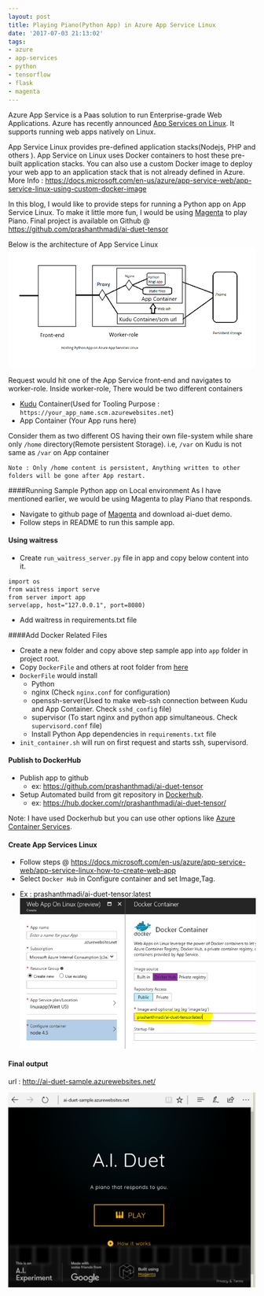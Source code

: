 ```yaml
---
layout: post
title: Playing Piano(Python App) in Azure App Service Linux
date: '2017-07-03 21:13:02'
tags:
- azure
- app-services
- python
- tensorflow
- flask
- magenta
---
```


Azure App Service is a Paas solution to run Enterprise-grade Web Applications. Azure has recently announced [App Services on Linux](https://docs.microsoft.com/en-us/azure/app-service-web/app-service-linux-intro). It supports running web apps natively on Linux.

App Service Linux provides pre-defined application stacks(Nodejs, PHP and others ). App Service on Linux uses Docker containers to host these pre-built application stacks. You can also use a custom Docker image to deploy your web app to an application stack that is not already defined in Azure.
More Info : https://docs.microsoft.com/en-us/azure/app-service-web/app-service-linux-using-custom-docker-image

In this blog, I would like to provide steps for running a Python app on App Service Linux. To make it little more fun, I would be using [Magenta](https://github.com/tensorflow/magenta) to play Piano. 
Final project is available on Github @ https://github.com/prashanthmadi/ai-duet-tensor

Below is the architecture of App Service Linux
![Python App on App Services Linux](/content/images/2017/07/architecture-1.png)

Request would hit one of the App Service front-end and navigates to worker-role. Inside worker-role, There would be two different containers

- [Kudu](https://github.com/projectkudu/kudu/wiki) Container(Used for Tooling Purpose : `https://your_app_name.scm.azurewebsites.net`)
- App Container (Your App runs here)

Consider them as two different OS having their own file-system while share only `/home` directory(Remote persistent Storage). 
i.e, `/var` on Kudu is not same as `/var` on App container

```
Note : Only /home content is persistent, Anything written to other folders will be gone after App restart.
```
####Running Sample Python app on Local environment
As I have mentioned earlier, we would be using Magenta to play Piano that responds.

* Navigate to github page of [Magenta](https://github.com/tensorflow/magenta/tree/master/demos/ai-duet) and download ai-duet demo.
* Follow steps in README to run this sample app.

#### Using waitress
* Create `run_waitress_server.py` file in app and copy below content into it.
```
import os
from waitress import serve
from server import app
serve(app, host="127.0.0.1", port=8080)
```
* Add waitress in requirements.txt file

####Add Docker Related Files
* Create a new folder and copy above step sample app into `app` folder in project root.
* Copy `DockerFile` and others at root folder from [here](https://github.com/prashanthmadi/ai-duet-tensor)
* `DockerFile` would install
    * Python
    * nginx (Check `nginx.conf` for configuration)
    * openssh-server(Used to make web-ssh connection between Kudu and App Container. Check `sshd_config` file)
    * supervisor (To start nginx and python app simultaneous. Check `supervisord.conf` file)
    * Install Python App dependencies in `requirements.txt` file
* `init_container.sh` will run on first request and starts ssh, supervisord.  

#### Publish to DockerHub
* Publish app to github
    * ex: https://github.com/prashanthmadi/ai-duet-tensor
* Setup Automated build from git repository in [Dockerhub](https://hub.docker.com/).
    * ex: https://hub.docker.com/r/prashanthmadi/ai-duet-tensor/

Note: I have used Dockerhub but you can use other options like [Azure Container Services](https://docs.microsoft.com/en-us/azure/container-service/container-service-intro).

#### Create App Services Linux 
* Follow steps @ https://docs.microsoft.com/en-us/azure/app-service-web/app-service-linux-how-to-create-web-app
* Select `Docker Hub` in Configure container and set Image,Tag.
 - Ex : prashanthmadi/ai-duet-tensor:latest
![](/content/images/2017/07/custom_container-2.PNG)
#### Final output
url : http://ai-duet-sample.azurewebsites.net/

![AI Duet on Azure App Service Linux](/content/images/2017/07/ai-duet-output.PNG)